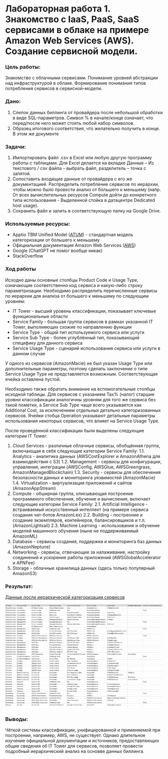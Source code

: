 # Лабораторная работа 1. Знакомство с IaaS, PaaS, SaaS сервисами в облаке на примере Amazon Web Services (AWS). Создание сервисной модели.

### Цель работы:
Знакомство с облачными сервисами. Понимание уровней абстракции над инфраструктурой в облаке. Формирование понимания типов потребления сервисов в сервисной-модели. 

### Дано: 
1. Слепок данных биллинга от провайдера после небольшой обработки в виде SQL-параметров. Символ % в начале/конце означает, что перед/после него может стоять любой набор символов.
2. Образец итогового соответствия, что желательно получить в конце. В этом же документе  

### Задачи:
1. Импортировать файл .csv в Excel или любую другую программу работы с таблицами. Для Excel делается на вкладке Данные – Из текстового / csv файла – выбрать файл, разделитель – точка с запятой.
2. Сопоставить входящие данные от провайдера с его же документацией. Распределить потребление сервисов по иерархии, чтобы можно было провести анализ от большего к меньшему (напр. От всех вычислительных ресурсов Compute дойти до конкретного типа использования - Выделенной стойка в датацентре Dedicated host usage).
3. Сохранить файл и залить в соответствующую папку на Google Drive.

### Используемые ресурсы:
- Apptio TBM Unified Model ([ATUM](https://www.apptio.com/)) - стандартная модель категоризации от большего к меньшему
- Официальная документация Amazon Web Services ([AWS](https://docs.aws.amazon.com/))
- Google (ChatGPT не помог вообще никак)
- StackOverflow

### Ход работы

Исходно даны основные столбцы Product Code и Usage Type, означающие соответственно код сервиса и какую-либо строку параметризации. Необходимо распределить перечисленные сервисы по иерархии для анализа от большего к меньшему по следующим уровням:
- IT Tower - высший уровень классификации, показывает ключевые функциональные области
- Service Family - большая группа сервисов в рамках указанной IT Tower, выполняющих схожие по направлению функции
- Service Type - общий тип используемого сервиса или услуги
- Service Sub Type - более углублённый тип, показывающий специфику для данного сервиса
- Service Usage Type - сценарий использования сервиса или услуги в данном случае

У одного из сервисов (AmazonMacie) не был указан Usage Type или дополнительные параметры, поэтому сделать заключение о типе Service Usage Type не представляется возможным. Соответствующая ячейка оставлена пустой.

Необходимо также обратить внимание на вспомогательные столбцы исходной таблицы. Для сервисов с указанием Tax% (налог) старшие уровни классификации аналогичны уровням для того же сервиса без такой пометки, а Service Sub Type чаще всего указывается как Additional Cost, за исключением отдельных детально категоризованных сервисов. Ячейки стобца Operation указывают детальные параметры использования некоторых сервисов, что влияет на Service Usage Type.

После проведённой классификации были выделены следующие категории IT Tower:
1. Cloud Services - различные облачные сервисы, обобщённая группа, включающая в себя следующие категории Service Family:
  1.1. Analytics - аналитика данных (AWSCostExplorer и AmazonAthena для взаимодействия с S3)
  1.2. Management - сервисы для конфигурации, управления, интеграции (AWSConfig, AWSGlue, AWSGreengrass, AmazonManagedBlockchain)
  1.3. Security - сервисы для обеспечения безопасности данных и мониторинга уязвимостей (AmazonMacie)
  1.4. Virtualization - виртуализация приложений и сайтов (AmazonAppStream)
2. Compute - обширная группа, описывающая построение программного обеспечения, обучение и вычисления, включает следующие категории Service Family:
  2.1. Artificial Intelligence - встраиваемый искусственный интеллект (на примере сервиса создания чат-ботов AmazonLex)
  2.2. Building - постреоние и создание экземпляров, контейнеров, балансировщиков и т.п. (AmazonLightsail)
  2.3. Machine Learning - использование и обучение моделей машинного обучения (ныне не поддерживаемый AmazonML)
3. Database - сервисы создания, поддержки и мониторинга баз данных (AmazonNeptune)
4. Networking - сервисы, отвечающие за налаживание, настройку соединений и ускорение работы приложений (AWSGlobalAccelerator и APNFee)
5. Storage - облачные хранилища данных (здесь только популярный AmazonS3)

### Результат:
[Данные после иерархической категоризации сервисов](https://docs.google.com/spreadsheets/d/1IsCkXWuZLjNZ-NoGRZggIQRmoKE-YlJYAMAW_7VNEvY/edit?usp=sharing)

![Таблица](https://github.com/DanilRozhin/Clouds-DevOps/blob/main/Clouds%20-%20Lab%201/result.jpg)

### Выводы:
Чёткой системы классификации, унифицированной и применяемой при построении, например, AWS, не существует. Однако длительное изучение официальной документации и источников, предоставляющих общие сведения об IT Tower для сервисов, позволяет провести подробный иерархический анализ на основве данных биллинга.
